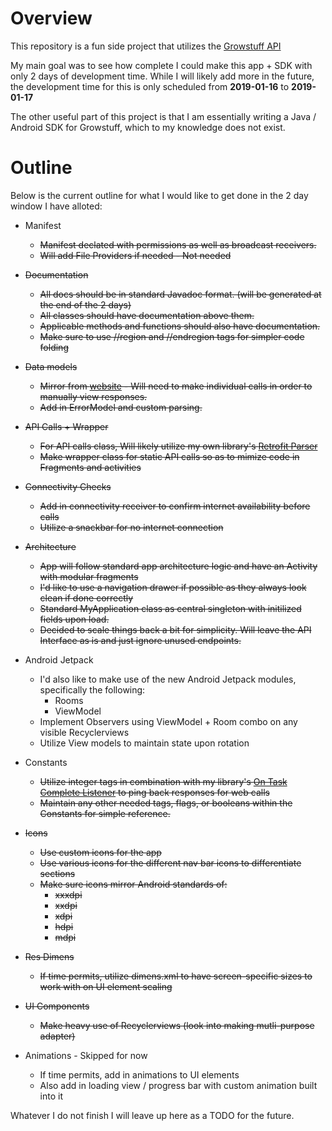 # Overview

This repository is a fun side project that utilizes the [Growstuff API](https://github.com/Growstuff/growstuff/wiki/API-Version-0) 

My main goal was to see how complete I could make this app + SDK with only 2 days of development time. While I will likely add more in the future, the development time for this is only scheduled from <b>2019-01-16</b> to <b>2019-01-17</b>

The other useful part of this project is that I am essentially writing a Java / Android SDK for Growstuff, which to my knowledge does not exist.

# Outline

Below is the current outline for what I would like to get done in the 2 day window I have alloted: 

* Manifest
	* ~~Manifest declated with permissions as well as broadcast receivers.~~
	* ~~Will add File Providers if needed - Not needed~~
	
* ~~Documentation~~
	* ~~All docs should be in standard Javadoc format. (will be generated at the end of the 2 days)~~
    * ~~All classes should have documentation above them.~~
	* ~~Applicable methods and functions should also have documentation.~~
	* ~~Make sure to use //region and //endregion tags for simpler code folding~~
	
* ~~Data models~~
	* ~~Mirror from [website](https://github.com/Growstuff/growstuff/wiki/API-Version-0) - Will need to make individual calls in order to manually view responses.~~
	* ~~Add in ErrorModel and custom parsing.~~ 

* ~~API Calls + Wrapper~~
	* ~~For API calls class, Will likely utilize my own library's [Retrofit Parser](https://github.com/PGMacDesign/PGMacTips/blob/master/library/src/main/java/com/pgmacdesign/pgmactips/networkclasses/retrofitutilities/RetrofitParser.java)~~
	* ~~Make wrapper class for static API calls so as to mimize code in Fragments and activities~~

* ~~Connectivity Checks~~
	* ~~Add in connectivity receiver to confirm internet availability before calls~~
	* ~~Utilize a snackbar for no internet connection~~
	
* ~~Architecture~~
	* ~~App will follow standard app architecture logic and have an Activity with modular fragments~~ 
	* ~~I'd like to use a navigation drawer if possible as they always look clean if done correctly~~
	* ~~Standard MyApplication class as central singleton with initilized fields upon load.~~
	* ~~Decided to scale things back a bit for simplicity. Will leave the API Interface as is and just ignore unused endpoints.~~
	
* Android Jetpack
	* I'd also like to make use of the new Android Jetpack modules, specifically the following:
		* Rooms
		* ViewModel
	* Implement Observers using ViewModel + Room combo on any visible Recyclerviews
	* Utilize View models to maintain state upon rotation 

* Constants
	* ~~Utilize integer tags in combination with my library's [On Task Complete Listener](https://github.com/PGMacDesign/PGMacTips/blob/master/library/src/main/java/com/pgmacdesign/pgmactips/adaptersandlisteners/OnTaskCompleteListener.java) to ping back responses for web calls~~
	* ~~Maintain any other needed tags, flags, or booleans within the Constants for simple reference.~~
	
* ~~Icons~~
	* ~~Use custom icons for the app~~
	* ~~Use various icons for the different nav bar icons to differentiate sections~~
	* ~~Make sure icons mirror Android standards of:~~
		* ~~xxxdpi~~
		* ~~xxdpi~~
		* ~~xdpi~~
		* ~~hdpi~~
		* ~~mdpi~~

* ~~Res Dimens~~
	* ~~If time permits, utilize dimens.xml to have screen-specific sizes to work with on UI element scaling~~
		
* ~~UI Components~~
	* ~~Make heavy use of Recyclerviews (look into making mutli-purpose adapter)~~
		
* Animations - Skipped for now
	* If time permits, add in animations to UI elements
	* Also add in loading view / progress bar with custom animation built into it
	
	
	
	
Whatever I do not finish I will leave up here as a TODO for the future.	